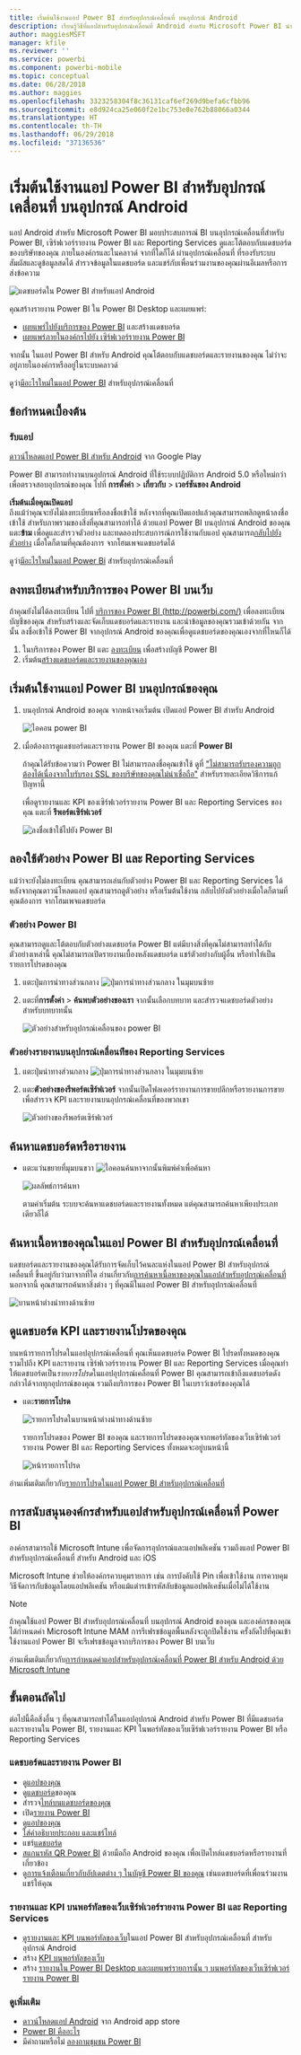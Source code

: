```yaml
---
title: เริ่มต้นใช้งานแอป Power BI สำหรับอุปกรณ์เคลื่อนที่ บนอุปกรณ์ Android
description: เรียนรู้วิธีที่แอปสำหรับอุปกรณ์เคลื่อนที่ Android สำหรับ Microsoft Power BI นำ Power BI มาใส่ในกระเป๋าคุณ ให้คุณเข้าถึงข้อมูลทางธุรกิจ ทั้งภายในองค์กรและในระบบคลาวด์ ด้วยอุปกรณ์เคลื่อนที่
author: maggiesMSFT
manager: kfile
ms.reviewer: ''
ms.service: powerbi
ms.component: powerbi-mobile
ms.topic: conceptual
ms.date: 06/28/2018
ms.author: maggies
ms.openlocfilehash: 3323258304f8c36131caf6ef269d9befa6cfbb96
ms.sourcegitcommit: e8d924ca25e060f2e1bc753e8e762b88066a0344
ms.translationtype: HT
ms.contentlocale: th-TH
ms.lasthandoff: 06/29/2018
ms.locfileid: "37136536"
---
```

# <a name="get-started-with-the-power-bi-mobile-app-on-android-devices"></a>เริ่มต้นใช้งานแอป Power BI สำหรับอุปกรณ์เคลื่อนที่ บนอุปกรณ์ Android
แอป Android สำหรับ Microsoft Power BI มอบประสบการณ์ BI บนอุปกรณ์เคลื่อนที่สำหรับ Power BI, เซิร์ฟเวอร์รายงาน Power BI และ Reporting Services ดูและโต้ตอบกับแดชบอร์ดของบริษัทของคุณ ภายในองค์กรและในคลาวด์ จากที่ใดก็ได้ ผ่านอุปกรณ์เคลื่อนที่ ที่รองรับระบบสัมผัสและดูข้อมูลสดได้ สำรวจข้อมูลในแดชบอร์ด และแชร์กับเพื่อนร่วมงานของคุณผ่านอีเมลหรือการส่งข้อความ 

![แดชบอร์ดใน Power BI สำหรับแอป Android](media/mobile-android-app-get-started/power-bi-android-dashboard-optimized-090117.png)

คุณสร้างรายงาน Power BI ใน Power BI Desktop และเผยแพร่:

* [เผยแพร่ไปยังบริการของ Power BI](power-bi-overview.md) และสร้างแดชบอร์ด
* [เผยแพร่ภายในองค์กรไปยัง เซิร์ฟเวอร์รายงาน Power BI](report-server/quickstart-create-powerbi-report.md)

จากนั้น ในแอป Power BI สำหรับ Android คุณโต้ตอบกับแดชบอร์ดและรายงานของคุณ ไม่ว่าจะอยู่ภายในองค์กรหรืออยู่ในระบบคลาวด์

ดูว่า[มีอะไรใหม่ในแอป Power BI](mobile-whats-new-in-the-mobile-apps.md) สำหรับอุปกรณ์เคลื่อนที่

## <a name="prerequisites"></a>ข้อกำหนดเบื้องต้น

### <a name="get-the-app"></a>รับแอป

[ดาวน์โหลดแอป Power BI สำหรับ Android](http://go.microsoft.com/fwlink/?LinkID=544867) จาก Google Play
  
Power BI สามารถทำงานบนอุปกรณ์ Android ที่ใช้ระบบปฏิบัติการ Android 5.0 หรือใหม่กว่า เพื่อตรวจสอบอุปกรณ์ของคุณ ไปที่ **การตั้งค่า** > **เกี่ยวกับ** > **เวอร์ชันของ Android** 

**เริ่มต้นเมื่อคุณเปิดแอป**    
ถึงแม้ว่าคุณจะยังไม่ลงทะเบียนหรือลงชื่อเข้าใช้ หลังจากที่คุณเปิดแอปแล้วคุณสามารถพลิกดูหน้าลงชื่อเข้าใช้ สำหรับภาพรวมของสิ่งที่คุณสามารถทำได้ ด้วยแอป Power BI บนอุปกรณ์ Android ของคุณ แตะ**ข้าม** เพื่อดูและสำรวจตัวอย่าง และทดลองประสบการณ์การใช้งานกับแอป คุณสามารถ[กลับไปยังตัวอย่าง](mobile-android-app-get-started.md#try-the-power-bi-and-reporting-services-samples) เมื่อใดก็ตามที่คุณต้องการ จากโฮมเพจแดชบอร์ดได้

ดูว่า[มีอะไรใหม่ในแอป Power Bi](mobile-whats-new-in-the-mobile-apps.md) สำหรับอุปกรณ์เคลื่อนที่

## <a name="sign-up-for-the-power-bi-service-on-the-web"></a>ลงทะเบียนสำหรับบริการของ Power BI บนเว็บ
ถ้าคุณยังไม่ได้ลงทะเบียน ไปที่ [บริการของ Power BI (http://powerbi.com/)](http://powerbi.com/) เพื่อลงทะเบียนบัญชีของคุณ สำหรับสร้างและจัดเก็บแดชบอร์ดและรายงาน และนำข้อมูลของคุณรวมเข้าด้วยกัน จากนั้น ลงชื่อเข้าใช้ Power BI จากอุปกรณ์ Android ของคุณเพื่อดูแดชบอร์ดของคุณเองจากที่ไหนก็ได้

1. ในบริการของ Power BI แตะ [ลงทะเบียน](http://go.microsoft.com/fwlink/?LinkID=513879) เพื่อสร้างบัญชี Power BI
2. เริ่มต้น[สร้างแดชบอร์ดและรายงานของคุณเอง](service-get-started.md)

## <a name="get-started-with-the-power-bi-app-on-your-device"></a>เริ่มต้นใช้งานแอป Power BI บนอุปกรณ์ของคุณ
1. บนอุปกรณ์ Android ของคุณ จากหน้าจอเริ่มต้น เปิดแอป Power BI สำหรับ Android
   
   ![ไอคอน power BI](media/mobile-android-app-get-started/power-bi-logo-android.png)
2. เมื่อต้องการดูแดชบอร์ดและรายงาน Power BI ของคุณ แตะที่ **Power BI**  
   
   ถ้าคุณได้รับข้อความว่า Power BI ไม่สามารถลงชื่อคุณเข้าใช้ ดูที่ ["ไม่สามารถรับรองความถูกต้องได้เนื่องจากใบรับรอง SSL ของบริษัทของคุณไม่น่าเชื่อถือ"](mobile-android-app-error-corporate-ssl-account-is-untrusted.md) สำหรับรายละเอียดวิธีการแก้ปัญหานี้

   เพื่อดูรายงานและ KPI ของเซิร์ฟเวอร์รายงาน Power BI และ Reporting Services ของคุณ แตะที่ **รีพอร์ตเซิร์ฟเวอร์**
   
   ![ลงชื่อเข้าใช้ไปยัง Power BI](media/mobile-android-app-get-started/power-bi-connect-to-login.png)

## <a name="try-the-power-bi-and-reporting-services-samples"></a>ลองใช้ตัวอย่าง Power BI และ Reporting Services
แม้ว่าจะยังไม่ลงทะเบียน คุณสามารถเล่นกับตัวอย่าง Power BI และ Reporting Services ได้ หลังจากคุณดาวน์โหลดแอป คุณสามารถดูตัวอย่าง หรือเริ่มต้นใช้งาน กลับไปยังตัวอย่างเมื่อใดก็ตามที่คุณต้องการ จากโฮมเพจแดชบอร์ด

### <a name="power-bi-samples"></a>ตัวอย่าง Power BI
คุณสามารถดูและโต้ตอบกับตัวอย่างแดชบอร์ด Power BI แต่มีบางสิ่งที่คุณไม่สามารถทำได้กับตัวอย่างเหล่านี้ คุณไม่สามารถเปิดรายงานเบื้องหลังแดชบอร์ด แชร์ตัวอย่างกับผู้อื่น หรือทำให้เป็นรายการโปรดของคุณ

1. แตะปุ่มการนำทางส่วนกลาง ![ปุ่มการนำทางส่วนกลาง](media/mobile-android-app-get-started/power-bi-android-options-icon.png) ในมุมบนซ้าย
2. แตะที่**การตั้งค่า** > **ค้นพบตัวอย่างของเรา** จากนั้นเลือกบทบาท และสำรวจแดชบอร์ดตัวอย่างสำหรับบทบาทนั้น  
   
   ![ตัวอย่างสำหรับอุปกรณ์เคลื่อนของ power BI](media/mobile-android-app-get-started/power-bi-android-power-bi-samples.png)

### <a name="reporting-services-mobile-report-samples"></a>ตัวอย่างรายงานบนอุปกรณ์เคลื่อนท่ีของ Reporting Services
1. แตะปุ่มนำทางส่วนกลาง ![ปุ่มการนำทางส่วนกลาง](media/mobile-android-app-get-started/power-bi-android-options-icon.png) ในมุมบนซ้าย
2. แตะ**ตัวอย่างของรีพอร์ตเซิร์ฟเวอร์** จากนั้นเปิดโฟลเดอร์รายงานการขายปลีกหรือรายงานการขาย เพื่อสำรวจ KPI และรายงานบนอุปกรณ์เคลื่อนที่ของพวกเขา
   
   ![ตัวอย่างของรีพอร์ตเซิร์ฟเวอร์](media/mobile-android-app-get-started/power-bi-android-reporting-services-samples.png)

## <a name="search-for-a-dashboard-or-report"></a>ค้นหาแดชบอร์ดหรือรายงาน
* แตะแว่นขยายที่มุมบนขวา ![ไอคอนค้นหา](media/mobile-android-app-get-started/power-bi-ipad-search-icon.png)จากนั้นพิมพ์คำเพื่อค้นหา
  
    ![ผลลัพธ์การค้นหา](media/mobile-android-app-get-started/power-bi-android-tablet-search.png)
  
    ตามค่าเริ่มต้น ระบบจะค้นหาแดชบอร์ดและรายงานทั้งหมด แต่คุณสามารถค้นหาเพียงประเภทเดียวก็ได้

## <a name="find-your-content-in-the-power-bi-mobile-apps"></a>ค้นหาเนื้อหาของคุณในแอป Power BI สำหรับอุปกรณ์เคลื่อนที่
แดชบอร์ดและรายงานของคุณได้รับการจัดเก็บไว้คนละแห่งในแอป Power BI สำหรับอุปกรณ์เคลื่อนที่ ขึ้นอยู่กับว่ามาจากที่ใด อ่านเกี่ยวกับ[การค้นหาเนื้อหาของคุณในแอปสำหรับอุปกรณ์เคลื่อนที่](mobile-apps-find-content-mobile-devices.md) นอกจากนี้ คุณสามารถค้นหาสิ่งต่าง ๆ ที่คุณมีในแอป Power BI สำหรับอุปกรณ์เคลื่อนที่ 

![บานหน้าต่างนำทางด้านซ้าย](media/mobile-android-app-get-started/power-bi-mobile-new-nav-no-numbers.png)

## <a name="view-your-favorite-dashboards-kpis-and-reports"></a>ดูแดชบอร์ด KPI และรายงานโปรดของคุณ
บนหน้ารายการโปรดในแอปอุปกรณ์เคลื่อนที่ คุณเห็นแดชบอร์ด Power BI โปรดทั้งหมดของคุณ รวมไปถึง KPI และรายงาน เซิร์ฟเวอร์รายงาน Power BI และ Reporting Services เมื่อคุณทำให้แดชบอร์ดเป็น*รายการโปรด*ในแอปอุปกรณ์เคลื่อนที่ Power BI คุณสามารถเข้าถึงแดชบอร์ดดังกล่าวได้จากทุกอุปกรณ์ของคุณ รวมถึงบริการของ Power BI ในเบราว์เซอร์ของคุณได้ 

* แตะ**รายการโปรด**
  
   ![รายการโปรดในบานหน้าต่างนำทางด้านซ้าย](media/mobile-android-app-get-started/power-bi-android-favorite-left-nav.png)
  
   รายการโปรดของ Power BI ของคุณ และรายการโปรดของคุณจากพอร์ทัลของเว็บเซิร์ฟเวอร์รายงาน Power BI และ Reporting Services ทั้งหมดจะอยู่บนหน้านี้
  
   ![หน้ารายการโปรด](media/mobile-android-app-get-started/power-bi-android-favorites-callouts.png)

อ่านเพิ่มเติมเกี่ยวกับ[รายการโปรดในแอป Power BI สำหรับอุปกรณ์เคลื่อนที่](mobile-apps-favorites.md)

## <a name="enterprise-support-for-the-power-bi-mobile-apps"></a>การสนับสนุนองค์กรสำหรับแอปสำหรับอุปกรณ์เคลื่อนที่ Power BI
องค์กรสามารถใช้ Microsoft Intune เพื่อจัดการอุปกรณ์และแอปพลิเคชัน รวมถึงแอป Power BI สำหรับอุปกรณ์เคลื่อนที่ สำหรับ Android และ iOS

Microsoft Intune ช่วยให้องค์กรควบคุมรายการ เช่น การบังคับใช้ Pin เพื่อเข้าใช้งาน การควบคุมวิธีจัดการกับข้อมูลโดยแอปพลิเคชัน หรือแม้แต่ารเข้ารหัสลับข้อมูลแอปพลิเคชันเมื่อไม่ได้ใช้งาน

> [!NOTE]
> ถ้าคุณใช้แอป Power BI สำหรับอุปกรณ์เคลื่อนที่ บนอุปกรณ์ Android ของคุณ และองค์กรของคุณได้กำหนดค่า Microsoft Intune MAM การรีเฟรชข้อมูลพื้นหลังจะถูกปิดใช้งาน ครั้งถัดไปที่คุณเข้าใช้งานแอป Power BI จะรีเฟรชข้อมูลจากบริการของ Power BI บนเว็บ
> 
> 

อ่านเพิ่มเติมเกี่ยวกับ[การกำหนดค่าแอปสำหรับอุปกรณ์เคลื่อนที่ Power BI สำหรับ Android ด้วย Microsoft Intune](service-admin-mobile-intune.md) 

## <a name="next-steps"></a>ขั้นตอนถัดไป
ต่อไปนี้คือสิ่งอื่น ๆ ที่คุณสามารถทำได้ในแอปอุปกรณ์ Android สำหรับ Power BI ที่มีแดชบอร์ดและรายงานใน Power BI, รายงานและ KPI ในพอร์ทัลของเว็บเซิร์ฟเวอร์รายงาน Power BI หรือ Reporting Services

### <a name="power-bi-dashboards-and-reports"></a>แดชบอร์ดและรายงาน Power BI
* ดู[แอปของคุณ](service-install-use-apps.md)
* ดู[แดชบอร์ด](mobile-apps-view-dashboard.md)ของคุณ
* สำรวจ[ไทล์บนแดชบอร์ดของคุณ](mobile-tiles-in-the-mobile-apps.md)
* เปิด[รายงาน Power BI](mobile-reports-in-the-mobile-apps.md)
* ดู[แอปของคุณ](service-install-use-apps.md)
* [ใส่คำอธิบายประกอบ และแชร์ไทล์](mobile-annotate-and-share-a-tile-from-the-mobile-apps.md)
* แชร์[แดชบอร์ด](mobile-share-dashboard-from-the-mobile-apps.md)
* [สแกนรหัส QR Power BI](mobile-apps-qr-code.md) ด้วยมือถือ Android ของคุณ เพื่อเปิดไทล์แดชบอร์ดหรือรายงานที่เกี่ยวข้อง 
* ดู[การแจ้งเตือนเกี่ยวกับอัปเดตต่าง ๆ ในบัญชี Power BI ของคุณ](mobile-apps-notification-center.md) เช่นแดชบอร์ดที่เพื่อนร่วมงานแชร์ให้คุณ

### <a name="reports-and-kpis-on-the-power-bi-report-server-and-reporting-services-web-portals"></a>รายงานและ KPI บนพอร์ทัลของเว็บเซิร์ฟเวอร์รายงาน Power BI และ Reporting Services
* [ดูรายงานและ KPI บนพอร์ทัลของเว็บ](mobile-app-ssrs-kpis-mobile-on-premises-reports.md)ในแอป Power BI สำหรับอุปกรณ์เคลื่อนที่ สำหรับอุปกรณ์ Android
* สร้าง [KPI บนพอร์ทัลของเว็บ](https://docs.microsoft.com/sql/reporting-services/working-with-kpis-in-reporting-services)
* สร้าง [รายงานใน Power BI Desktop และเผยแพร่รายการนั้น ๆ บนพอร์ทัลของเว็บเซิร์ฟเวอร์รายงาน Power BI](report-server/quickstart-create-powerbi-report.md)

### <a name="see-also"></a>ดูเพิ่มเติม
* [ดาวน์โหลดแอป Android](http://go.microsoft.com/fwlink/?LinkID=544867) จาก Android app store
* [Power BI คืออะไร](power-bi-overview.md)
* มีคำถามหรือไม่ [ลองถามชุมชน Power BI](http://community.powerbi.com/)


